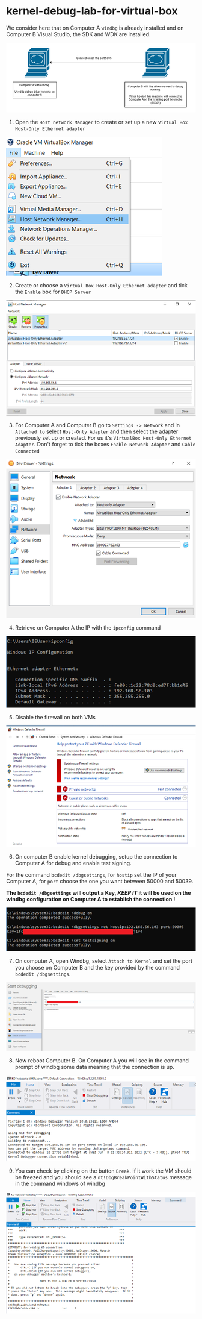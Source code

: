 # kernel-debug-lab-for-virtual-box

We consider here that on Computer A `windbg` is already installed and on Computer B Visual Studio, the SDK and WDK are installed.

![lab](https://raw.githubusercontent.com/xalicex/kernel-debug-lab-for-virtual-box/main/windbglab.png)

1) Open the `Host network Manager` to create or set up a new `Virtual Box Host-Only Ethernet adapter`


![host network manager panel](https://raw.githubusercontent.com/xalicex/kernel-debug-lab-for-virtual-box/main/00.png)

2) Create or choose a `Virtual Box Host-Only Ethernet adapter` and tick the `Enable` box for `DHCP Server`

![Enable Virtual Box Host-Only Ethernet adapter](https://raw.githubusercontent.com/xalicex/kernel-debug-lab-for-virtual-box/main/01.png)

3) For Computer A and Computer B go to `Settings -> Network` and in `Attached to` select `Host-Only Adapter` and then select the adapter previously set up or created. For us it's `VirtualBox Host-Only Ethernet Adapter`. Don't forget to tick the boxes `Enable Network Adapter` and `Cable Connected`

![Setup network](https://raw.githubusercontent.com/xalicex/kernel-debug-lab-for-virtual-box/main/02.png)

4) Retrieve on Computer A the IP with the `ipconfig` command


![Setup network](https://raw.githubusercontent.com/xalicex/kernel-debug-lab-for-virtual-box/main/03.png)

5) Disable the firewall on both VMs

![Setup network](https://raw.githubusercontent.com/xalicex/kernel-debug-lab-for-virtual-box/main/04.png)

6) On computer B enable kernel debugging, setup the connection to Computer A for debug and enable test signing. 

For the command `bcdedit /dbgsettings`, for `hostip` set the IP of your Computer A, for `port` choose the one you want between 50000 and 50039. 

**The `bcdedit /dbgsettings` will output a Key, *KEEP IT* it will be used on the windbg configuration on Computer A to establish the connection !**

![Enable Debug on computer B](https://raw.githubusercontent.com/xalicex/kernel-debug-lab-for-virtual-box/main/05.png)

7) On computer A, open Windbg, select `Attach to Kernel` and set the port you choose on Computer B and the key provided by the command `bcdedit /dbgsettings`.

![Enable Debug on computer B](https://raw.githubusercontent.com/xalicex/kernel-debug-lab-for-virtual-box/main/07.png)

8) Now reboot Computer B. On Computer A you will see in the command prompt of windbg some data meaning that the connection is up.

![Connection ok](https://raw.githubusercontent.com/xalicex/kernel-debug-lab-for-virtual-box/main/08.png)

9) You can check by clicking on the button `Break`. If it work the VM should be freezed and you should see a `nt!DbgBreakPointWithStatus` message in the command windows of windbg

![test if ok](https://raw.githubusercontent.com/xalicex/kernel-debug-lab-for-virtual-box/main/09.png)




